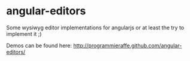 angular-editors
===============

Some wysiwyg editor implementations for angularjs or at least the try to implement it ;)

Demos can be found here: http://programmieraffe.github.com/angular-editors/